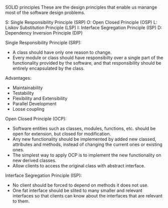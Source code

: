 SOLID principles
  These are the design principles that enable us manange most of the software design problems.

S: Single Responsibility Principle (SRP)
O: Open Closed Principle (OSP)
L: Liskov Substitution Principle (LSP)
I: Interface Segregation Principle (ISP)
D: Dependency Inversion Principle (DIP)

Single Responsibility Principle (SRP):
- A class should have only one reason to change.
- Every module or class should have responsibilty over a single part of the functionality provided by the software, and that responsibility should be entirely encapsulated by the class.

Advantages:
- Maintainability
- Testability
- Flexibility and Extensibility
- Parallel Development
- Loose coupling

Open Closed Principle (OCP):
- Software entities such as classes, modules, functions, etc. should be open for extension, but closed for modification.
- Any new functionality should be implemented by added new classed, attributes and methods, instead of changing the current ones or existing ones.
- The simplest way to apply OCP is to implement the new functionality on new derived classes.
- Allow clients to access the original class with abstract interface.

Interface Segregation Principle (ISP):
- No client should be forced to depend on methods it does not use.
- One fat interface should be slited to many smaller and relevant interfaces so that clients can know about the interfaces that are relevant to them.
